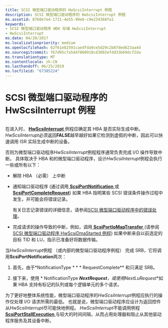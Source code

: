 ```yaml
---
title: SCSI 微型端口驱动程序的 HwScsiInterrupt 例程
description: SCSI 微型端口驱动程序的 HwScsiInterrupt 例程
ms.assetid: 8760e7e4-1721-4e55-99e6-c9e234368fa1
keywords:
- SCSI 微型端口驱动程序 WDK 存储 HwScsiInterrupt
- HwScsiInterrupt
ms.date: 04/20/2017
ms.localizationpriority: medium
ms.openlocfilehash: 62f61e82591caedfda9ce5d29c2b87ded623aa4d
ms.sourcegitcommit: fb7d95c7a5d47860918cd3602efdd33b69dcf2da
ms.translationtype: MT
ms.contentlocale: zh-CN
ms.lasthandoff: 06/25/2019
ms.locfileid: "67385224"
---
```

# <a name="scsi-miniport-drivers-hwscsiinterrupt-routine"></a>SCSI 微型端口驱动程序的 HwScsiInterrupt 例程


## <span id="ddk_scsi_miniport_drivers_hwscsiinterrupt_routine_kg"></span><span id="DDK_SCSI_MINIPORT_DRIVERS_HWSCSIINTERRUPT_ROUTINE_KG"></span>


在进入时， [ **HwScsiInterrupt** ](https://docs.microsoft.com/previous-versions/windows/hardware/drivers/ff557312(v=vs.85))例程应确定其 HBA 是否实际生成中断。 *HwScsiInterrupt*必须返回**FALSE**越早越好如果它检测到虚假的中断，因此可以快速调用 ISR 实际生成中断的设备。

否则为微型端口驱动程序*HwScsiInterrupt*例程程序通常负责完成 I/O 操作导致中断。 具体取决于 HBA 和的微型端口驱动程序，设计*HwScsiInterrupt*例程会执行一些或所有以下：

-   解除 HBA （必需） 上中断

-   通知端口驱动程序 (通过调用[ **ScsiPortNotification** ](https://docs.microsoft.com/windows-hardware/drivers/ddi/content/srb/nf-srb-scsiportnotification)或[ **ScsiPortCompleteRequest**](https://docs.microsoft.com/windows-hardware/drivers/ddi/content/srb/nf-srb-scsiportcompleterequest)) 如果 HBA 指明某些 SCSI 错误条件操作过程中发生，并可能会将错误记录。

    有关日志记录错误的详细信息，请参阅[SCSI 微型端口驱动程序中的错误处理](error-handling-in-scsi-miniport-drivers.md)。

-   完成请求的操作导致的中断，例如，调用[ **ScsiPortIoMapTransfer** ](https://docs.microsoft.com/windows-hardware/drivers/ddi/content/srb/nf-srb-scsiportiomaptransfer) (请参阅[SCSI 微型端口驱动程序 HwScsiDmaStarted 例程](scsi-miniport-driver-s-hwscsidmastarted-routine.md)) 如果中断来自以前选定的目标 TID 和 LU，指示已准备好将数据传输。

当*HwScsiInterrupt*例程 （或内部的微型端口驱动程序例程） 完成 SRB，它将调用**ScsiPortNotification**两次：

1.  首先，由于*NotificationType * * * RequestComplete** 和只满足 SRB。

2.  接下来，使用 * NotificationType ***NextRequest**，或使用**NextLuRequest**如果 HBA 支持有标记的队列或每个逻辑单元的多个请求。

为了更好地整体系统性能，微型端口驱动程序的*HwScsiInterrupt*例程应执行的操作仅处理 I/O 请求所需的最低。 也就是说，微型端口驱动程序应设计为返回控件从*HwScsiInterrupt*尽可能快地例程。 *HwScsiInterrupt*不能调用例程[ **ScsiPortStallExecution** ](https://docs.microsoft.com/windows-hardware/drivers/ddi/content/srb/nf-srb-scsiportstallexecution)与较大的时间间隔，从而占用处理器和阻止从其他驱动程序服务及其设备中断。

 

 




